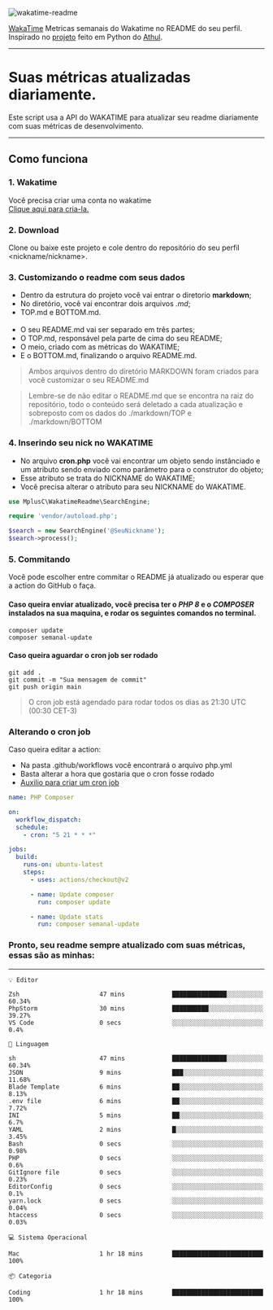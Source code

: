 ![wakatime-readme](https://socialify.git.ci/bymatheus/wakatime-readme/image?description=1&descriptionEditable=M%C3%A9tricas%20semanais%20do%20Wakatime%20no%20seu%20README%20de%20perfil.&font=KoHo&forks=1&language=1&owner=1&pattern=Signal&stargazers=1&theme=Dark)

[WakaTime](https://wakatime.com) Metricas semanais do Wakatime no README do seu perfil. <br>
Inspirado no [projeto](https://github.com/athul/waka-readme) feito em Python do [Athul](https://github.com/athul).
___

# Suas métricas atualizadas diariamente.
Este script usa a API do WAKATIME para atualizar seu readme diariamente com suas métricas de desenvolvimento.

___

## Como funciona

### 1. Wakatime
Você precisa criar uma conta no wakatime <br>
[Clique aqui para cria-la.](https://wakatime.com) 

### 2. Download
Clone ou baixe este projeto e cole dentro do repositório do seu perfil <nickname/nickname>.

### 3. Customizando o readme com seus dados
- Dentro da estrutura do projeto você vai entrar o diretorio **markdown**;  
- No diretório, você vai encontrar dois arquivos *.md*;
- TOP.md e BOTTOM.md.
<br><br>
- O seu README.md vai ser separado em três partes; 
- O TOP.md, responsável pela parte de cima do seu README;
- O meio, criado com as métricas do WAKATIME;
- E o BOTTOM.md, finalizando o arquivo README.md.<br>

> Ambos arquivos dentro do diretório MARKDOWN foram criados para você customizar o seu README.md

> Lembre-se de não editar o README.md que se encontra na raiz do repositório, todo o conteúdo será deletado a cada atualização e sobreposto com os dados do ./markdown/TOP e ./markdown/BOTTOM

### 4. Inserindo seu nick no WAKATIME
- No arquivo **cron.php** você vai encontrar um objeto sendo instânciado e um atributo sendo enviado como parâmetro para o construtor do objeto;
- Esse atributo se trata do NICKNAME do WAKATIME;
- Você precisa alterar o atributo para seu NICKNAME do WAKATIME.

```php
use MplusC\WakatimeReadme\SearchEngine;

require 'vendor/autoload.php';

$search = new SearchEngine('@SeuNickname');
$search->process();
```

### 5. Commitando
Você pode escolher entre commitar o README já atualizado ou esperar que a action do GitHub o faça. <br>

#### Caso queira enviar atualizado, você precisa ter o *PHP 8* e o *COMPOSER* instalados na sua maquina, e rodar os seguintes comandos no terminal.
```composer
composer update
composer semanal-update 
```

#### Caso queira aguardar o cron job ser rodado 
```git 
git add .
git commit -m "Sua mensagem de commit"
git push origin main
```

>O cron job está agendado para rodar todos os dias as 21:30 UTC (00:30 CET-3) 

### Alterando o cron job
Caso queira editar a action:

- Na pasta .github/workflows você encontrará o arquivo php.yml
- Basta alterar a hora que gostaria que o cron fosse rodado
- [Auxilio para criar um cron job](https://crontab.guru)

```yml
name: PHP Composer

on:
  workflow_dispatch:
  schedule:
    - cron: "5 21 * * *"

jobs:
  build:
    runs-on: ubuntu-latest
    steps:
      - uses: actions/checkout@v2

      - name: Update composer
        run: composer update

      - name: Update stats
        run: composer semanal-update
```

### Pronto, seu readme sempre atualizado com suas métricas, essas são as minhas:

___
```text
💡 Editor

Zsh                      47 mins             ███████████████░░░░░░░░░░     60.34%
PhpStorm                 30 mins             ██████████░░░░░░░░░░░░░░░     39.27%
VS Code                  0 secs              ░░░░░░░░░░░░░░░░░░░░░░░░░       0.4%
```
```text
💬 Linguagem

sh                       47 mins             ███████████████░░░░░░░░░░     60.34%
JSON                     9 mins              ███░░░░░░░░░░░░░░░░░░░░░░     11.68%
Blade Template           6 mins              ██░░░░░░░░░░░░░░░░░░░░░░░      8.13%
.env file                6 mins              ██░░░░░░░░░░░░░░░░░░░░░░░      7.72%
INI                      5 mins              ██░░░░░░░░░░░░░░░░░░░░░░░       6.7%
YAML                     2 mins              █░░░░░░░░░░░░░░░░░░░░░░░░      3.45%
Bash                     0 secs              ░░░░░░░░░░░░░░░░░░░░░░░░░      0.98%
PHP                      0 secs              ░░░░░░░░░░░░░░░░░░░░░░░░░       0.6%
GitIgnore file           0 secs              ░░░░░░░░░░░░░░░░░░░░░░░░░      0.23%
EditorConfig             0 secs              ░░░░░░░░░░░░░░░░░░░░░░░░░       0.1%
yarn.lock                0 secs              ░░░░░░░░░░░░░░░░░░░░░░░░░      0.04%
htaccess                 0 secs              ░░░░░░░░░░░░░░░░░░░░░░░░░      0.03%
```
```text
💻 Sistema Operacional

Mac                      1 hr 18 mins        █████████████████████████       100%
```
```text
📦 Categoria

Coding                   1 hr 18 mins        █████████████████████████       100%
```
